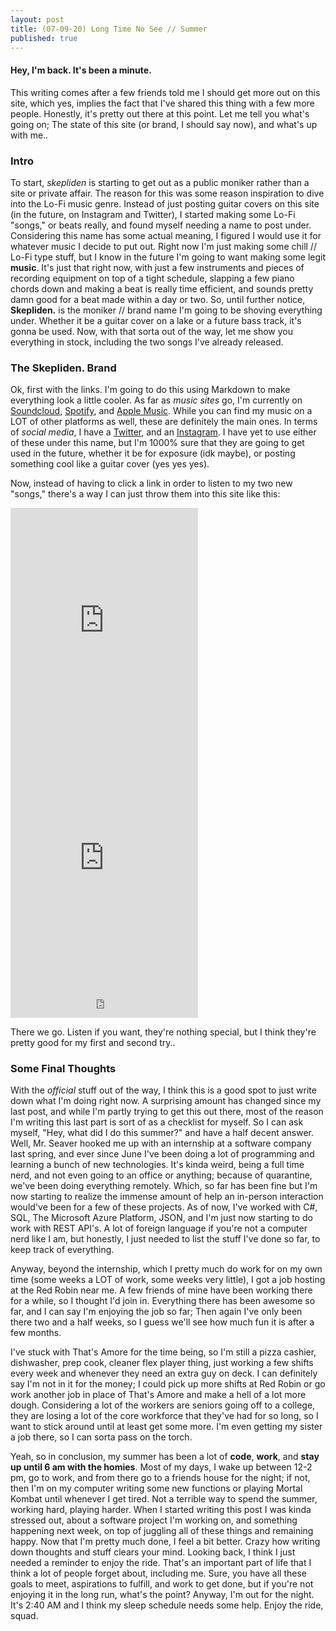 ```yaml
---
layout: post
title: (07-09-20) Long Time No See // Summer
published: true
---
```

#### Hey, I'm back. It's been a minute.

This writing comes after a few friends told me I should get more out on this site, which yes, implies the fact that I've shared this thing with a few more people. Honestly, it's pretty out there at this point. Let me tell you what's going on; The state of this site (or brand, I should say now), and what's up with me..

### Intro

To start, _skepliden_ is starting to get out as a public moniker rather than a site or private affair. The reason for this was some reason inspiration to dive into the Lo-Fi music genre. Instead of just posting guitar covers on this site (in the future, on Instagram and Twitter), I started making some Lo-Fi "songs," or beats really, and found myself needing a name to post under. Considering this name has some actual meaning, I figured I would use it for whatever music I decide to put out. Right now I'm just making some chill // Lo-Fi type stuff, but I know in the future I'm going to want making some legit __music__. It's just that right now, with just a few instruments and pieces of recording equipment on top of a tight schedule, slapping a few piano chords down and making a beat is really time efficient, and sounds pretty damn good for a beat made within a day or two. So, until further notice, __Skepliden.__ is the moniker // brand name I'm going to be shoving everything under. Whether it be a guitar cover on a lake or a future bass track, it's gonna be used. Now, with that sorta out of the way, let me show you everything in stock, including the two songs I've already released.

### The Skepliden. Brand

Ok, first with the links. I'm going to do this using Markdown to make everything look a little cooler. As far as _music sites_ go, I'm currently on [Soundcloud](https://soundcloud.com/skepliden), [Spotify](https://open.spotify.com/artist/43OrpaXYSmTqAC7mvPMKPO?si=jE_yj83bTS2pnZSLffpHXQ), and [Apple Music](https://music.apple.com/us/artist/skepliden/1522111519). While you can find my music on a LOT of other platforms as well, these are definitely the main ones. In terms of _social media_, I have a [Twitter](https://twitter.com/skepliden), and an [Instagram](https://www.instagram.com/skepliden/). I have yet to use either of these under this name, but I'm 1000% sure that they are going to get used in the future, whether it be for exposure (idk maybe), or posting something cool like a guitar cover (yes yes yes).

Now, instead of having to click a link in order to listen to my two new "songs," there's a way I can just throw them into this site like this:

<iframe src="https://open.spotify.com/embed/track/5SQRcXGjK9RLOKFBirvxSn" width="300" height="380" frameborder="0" allowtransparency="true" allow="encrypted-media"></iframe>

<iframe src="https://open.spotify.com/embed/track/5ot8CYYmMo2Ii5fiG1fH9H" width="300" height="380" frameborder="0" allowtransparency="true" allow="encrypted-media"></iframe>

<iframe src="https://open.spotify.com/follow/1/?uri=spotify:artist:43OrpaXYSmTqAC7mvPMKPO&size=detail&theme=light" width="300" height="56" scrolling="no" frameborder="0" style="border:none; overflow:hidden;" allowtransparency="true"></iframe>

There we go. Listen if you want, they're nothing special, but I think they're pretty good for my first and second try..

### Some Final Thoughts

With the _official_ stuff out of the way, I think this is a good spot to just write down what I'm doing right now. A surprising amount has changed since my last post, and while I'm partly trying to get this out there, most of the reason I'm writing this last part is sort of as a checklist for myself. So I can ask myself, "Hey, what did I do this summer?" and have a half decent answer. Well, Mr. Seaver hooked me up with an internship at a software company last spring, and ever since June I've been doing a lot of programming and learning a bunch of new technologies. It's kinda weird, being a full time nerd, and not even going to an office or anything; because of quarantine, we've been doing everything remotely. Which, so far has been fine but I'm now starting to realize the immense amount of help an in-person interaction would've been for a few of these projects. As of now, I've worked with C#, SQL, The Microsoft Azure Platform, JSON, and I'm just now starting to do work with REST API's. A lot of foreign language if you're not a computer nerd like I am, but honestly, I just needed to list the stuff I've done so far, to keep track of everything. 

Anyway, beyond the internship, which I pretty much do work for on my own time (some weeks a LOT of work, some weeks very little), I got a job hosting at the Red Robin near me. A few friends of mine have been working there for a while, so I thought I'd join in. Everything there has been awesome so far, and I can say I'm enjoying the job so far; Then again I've only been there two and a half weeks, so I guess we'll see how much fun it is after a few months. 

I've stuck with That's Amore for the time being, so I'm still a pizza cashier, dishwasher, prep cook, cleaner flex player thing, just working a few shifts every week and whenever they need an extra guy on deck. I can definitely say I'm not in it for the money; I could pick up more shifts at Red Robin or go work another job in place of That's Amore and make a hell of a lot more dough. Considering a lot of the workers are seniors going off to a college, they are losing a lot of the core workforce that they've had for so long, so I want to stick around until at least get some more. I'm even getting my sister a job there, so I can sorta pass on the torch.

Yeah, so in conclusion, my summer has been a lot of __code__, __work__, and __stay up until 6 am with the homies__. Most of my days, I wake up between 12-2 pm, go to work, and from there go to a friends house for the night; if not, then I'm on my computer writing some new functions or playing Mortal Kombat until whenever I get tired. Not a terrible way to spend the summer, working hard, playing harder. When I started writing this post I was kinda stressed out, about a software project I'm working on, and something happening next week, on top of juggling all of these things and remaining happy. Now that I'm pretty much done, I feel a bit better. Crazy how writing down thoughts and stuff clears your mind. Looking back, I think I just needed a reminder to enjoy the ride. That's an important part of life that I think a lot of people forget about, including me. Sure, you have all these goals to meet, aspirations to fulfill, and work to get done, but if you're not enjoying it in the long run, what's the point? Anyway, I'm out for the night. It's 2:40 AM and I think my sleep schedule needs some help. Enjoy the ride, squad.
